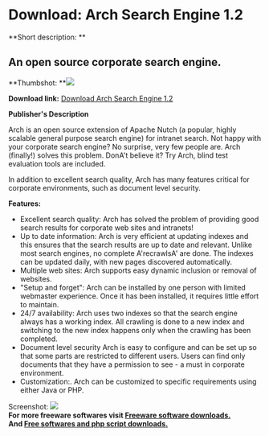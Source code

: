 # Download: Arch Search Engine 1.2

**Short description: **

## An open source corporate search engine.

  
**Thumbshot: **![](http://www.freewarefiles.com/screenshot/archsearch_md.jpg)   
  
**Download link:** [Download Arch Search Engine 1.2](http://freesoftwares.boysofts.com/Arch-Search-Engine_program_60876.html)  
  

**Publisher's Description**  
  

Arch is an open source extension of Apache Nutch (a popular, highly scalable
general purpose search engine) for intranet search. Not happy with your
corporate search engine? No surprise, very few people are. Arch (finally!)
solves this problem. DonA't believe it? Try Arch, blind test evaluation tools
are included.

In addition to excellent search quality, Arch has many features critical for
corporate environments, such as document level security.

**Features:**

  * Excellent search quality: Arch has solved the problem of providing good search results for corporate web sites and intranets! 
  * Up to date information: Arch is very efficient at updating indexes and this ensures that the search results are up to date and relevant. Unlike most search engines, no complete A'recrawlsA' are done. The indexes can be updated daily, with new pages discovered automatically. 
  * Multiple web sites: Arch supports easy dynamic inclusion or removal of websites. 
  * "Setup and forget": Arch can be installed by one person with limited webmaster experience. Once it has been installed, it requires little effort to maintain. 
  * 24/7 availability: Arch uses two indexes so that the search engine always has a working index. All crawling is done to a new index and switching to the new index happens only when the crawling has been completed. 
  * Document level security Arch is easy to configure and can be set up so that some parts are restricted to different users. Users can find only documents that they have a permission to see - a must in corporate environment. 
  * Customization:. Arch can be customized to specific requirements using either Java or PHP. 

  
  
Screenshot: ![](http://www.freewarefiles.com/screenshot/archsearch.jpg)  
**For more freeware softwares visit [Freeware software downloads.](http://freesoftwares.boysofts.com/)**   
**And [Free softwares and php script downloads.](http://www.boysofts.com/)**

